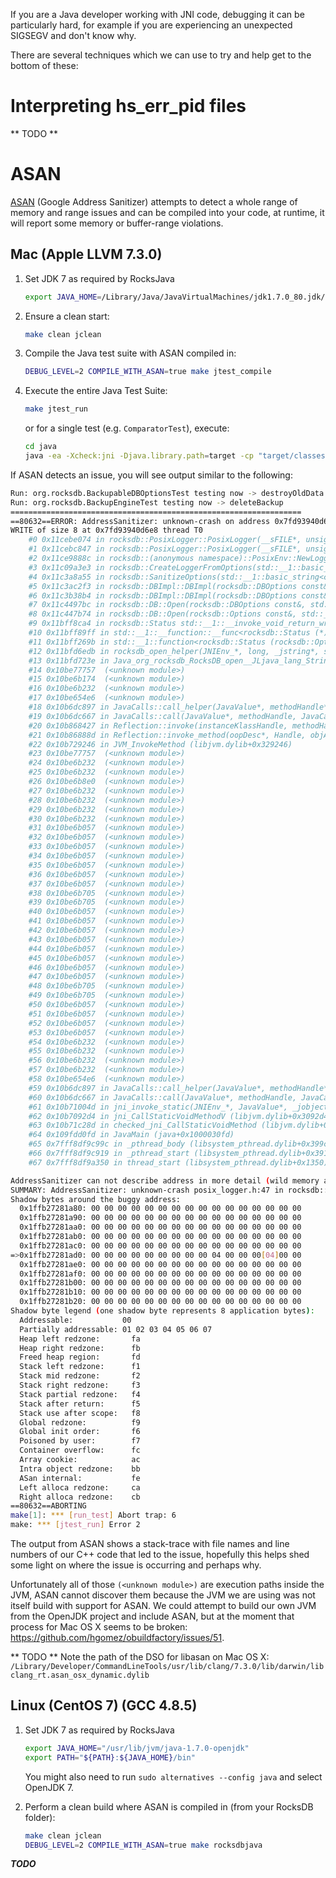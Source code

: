 If you are a Java developer working with JNI code, debugging it can be particularly hard, for example if you are experiencing an unexpected SIGSEGV and don't know why.

There are several techniques which we can use to try and help get to the bottom of these:

# Interpreting hs_err_pid files
** TODO **

# ASAN
[ASAN](https://github.com/google/sanitizers/wiki/AddressSanitizer) (Google Address Sanitizer) attempts to detect a whole range of memory and range issues and can be compiled into your code, at runtime, it will report some memory or buffer-range violations.

## Mac (Apple LLVM 7.3.0)
1. Set JDK 7 as required by RocksJava
    ```bash
    export JAVA_HOME=/Library/Java/JavaVirtualMachines/jdk1.7.0_80.jdk/Contents/Home
    ```

2. Ensure a clean start:
    ```bash
    make clean jclean
    ```

3. Compile the Java test suite with ASAN compiled in:
    ```bash
    DEBUG_LEVEL=2 COMPILE_WITH_ASAN=true make jtest_compile
    ```

4. Execute the entire Java Test Suite:
    ```bash
    make jtest_run
    ```

   or for a single test (e.g. `ComparatorTest`), execute:

    ```bash
    cd java
    java -ea -Xcheck:jni -Djava.library.path=target -cp "target/classes:target/test-classes:test-libs/junit-4.12.jar:test-libs/hamcrest-core-1.3.jar:test-libs/mockito-all-1.10.19.jar:test-libs/cglib-2.2.2.jar:test-libs/assertj-core-1.7.1.jar:target/*" org.rocksdb.test.RocksJunitRunner org.rocksdb.ComparatorTest```
    ```

If ASAN detects an issue, you will see output similar to the following:
```bash
Run: org.rocksdb.BackupableDBOptionsTest testing now -> destroyOldData 
Run: org.rocksdb.BackupEngineTest testing now -> deleteBackup 
=================================================================
==80632==ERROR: AddressSanitizer: unknown-crash on address 0x7fd93940d6e8 at pc 0x00011cebe075 bp 0x70000020ffe0 sp 0x70000020ffd8
WRITE of size 8 at 0x7fd93940d6e8 thread T0
    #0 0x11cebe074 in rocksdb::PosixLogger::PosixLogger(__sFILE*, unsigned long long (*)(), rocksdb::Env*, rocksdb::InfoLogLevel) posix_logger.h:47
    #1 0x11cebc847 in rocksdb::PosixLogger::PosixLogger(__sFILE*, unsigned long long (*)(), rocksdb::Env*, rocksdb::InfoLogLevel) posix_logger.h:53
    #2 0x11ce9888c in rocksdb::(anonymous namespace)::PosixEnv::NewLogger(std::__1::basic_string<char, std::__1::char_traits<char>, std::__1::allocator<char> > const&, std::__1::shared_ptr<rocksdb::Logger>*) env_posix.cc:574
    #3 0x11c09a3e3 in rocksdb::CreateLoggerFromOptions(std::__1::basic_string<char, std::__1::char_traits<char>, std::__1::allocator<char> > const&, rocksdb::DBOptions const&, std::__1::shared_ptr<rocksdb::Logger>*) auto_roll_logger.cc:166
    #4 0x11c3a8a55 in rocksdb::SanitizeOptions(std::__1::basic_string<char, std::__1::char_traits<char>, std::__1::allocator<char> > const&, rocksdb::DBOptions const&) db_impl.cc:143
    #5 0x11c3ac2f3 in rocksdb::DBImpl::DBImpl(rocksdb::DBOptions const&, std::__1::basic_string<char, std::__1::char_traits<char>, std::__1::allocator<char> > const&) db_impl.cc:307
    #6 0x11c3b38b4 in rocksdb::DBImpl::DBImpl(rocksdb::DBOptions const&, std::__1::basic_string<char, std::__1::char_traits<char>, std::__1::allocator<char> > const&) db_impl.cc:350
    #7 0x11c4497bc in rocksdb::DB::Open(rocksdb::DBOptions const&, std::__1::basic_string<char, std::__1::char_traits<char>, std::__1::allocator<char> > const&, std::__1::vector<rocksdb::ColumnFamilyDescriptor, std::__1::allocator<rocksdb::ColumnFamilyDescriptor> > const&, std::__1::vector<rocksdb::ColumnFamilyHandle*, std::__1::allocator<rocksdb::ColumnFamilyHandle*> >*, rocksdb::DB**) db_impl.cc:5665
    #8 0x11c447b74 in rocksdb::DB::Open(rocksdb::Options const&, std::__1::basic_string<char, std::__1::char_traits<char>, std::__1::allocator<char> > const&, rocksdb::DB**) db_impl.cc:5633
    #9 0x11bff8ca4 in rocksdb::Status std::__1::__invoke_void_return_wrapper<rocksdb::Status>::__call<rocksdb::Status (*&)(rocksdb::Options const&, std::__1::basic_string<char, std::__1::char_traits<char>, std::__1::allocator<char> > const&, rocksdb::DB**), rocksdb::Options const&, std::__1::basic_string<char, std::__1::char_traits<char>, std::__1::allocator<char> > const&, rocksdb::DB**>(rocksdb::Status (*&&&)(rocksdb::Options const&, std::__1::basic_string<char, std::__1::char_traits<char>, std::__1::allocator<char> > const&, rocksdb::DB**), rocksdb::Options const&&&, std::__1::basic_string<char, std::__1::char_traits<char>, std::__1::allocator<char> > const&&&, rocksdb::DB**&&) __functional_base:437
    #10 0x11bff89ff in std::__1::__function::__func<rocksdb::Status (*)(rocksdb::Options const&, std::__1::basic_string<char, std::__1::char_traits<char>, std::__1::allocator<char> > const&, rocksdb::DB**), std::__1::allocator<rocksdb::Status (*)(rocksdb::Options const&, std::__1::basic_string<char, std::__1::char_traits<char>, std::__1::allocator<char> > const&, rocksdb::DB**)>, rocksdb::Status (rocksdb::Options const&, std::__1::basic_string<char, std::__1::char_traits<char>, std::__1::allocator<char> > const&, rocksdb::DB**)>::operator()(rocksdb::Options const&, std::__1::basic_string<char, std::__1::char_traits<char>, std::__1::allocator<char> > const&, rocksdb::DB**&&) functional:1437
    #11 0x11bff269b in std::__1::function<rocksdb::Status (rocksdb::Options const&, std::__1::basic_string<char, std::__1::char_traits<char>, std::__1::allocator<char> > const&, rocksdb::DB**)>::operator()(rocksdb::Options const&, std::__1::basic_string<char, std::__1::char_traits<char>, std::__1::allocator<char> > const&, rocksdb::DB**) const functional:1817
    #12 0x11bfd6edb in rocksdb_open_helper(JNIEnv_*, long, _jstring*, std::__1::function<rocksdb::Status (rocksdb::Options const&, std::__1::basic_string<char, std::__1::char_traits<char>, std::__1::allocator<char> > const&, rocksdb::DB**)>) rocksjni.cc:37
    #13 0x11bfd723e in Java_org_rocksdb_RocksDB_open__JLjava_lang_String_2 rocksjni.cc:55
    #14 0x10be77757  (<unknown module>)
    #15 0x10be6b174  (<unknown module>)
    #16 0x10be6b232  (<unknown module>)
    #17 0x10be654e6  (<unknown module>)
    #18 0x10b6dc897 in JavaCalls::call_helper(JavaValue*, methodHandle*, JavaCallArguments*, Thread*) (libjvm.dylib+0x2dc897)
    #19 0x10b6dc667 in JavaCalls::call(JavaValue*, methodHandle, JavaCallArguments*, Thread*) (libjvm.dylib+0x2dc667)
    #20 0x10b868427 in Reflection::invoke(instanceKlassHandle, methodHandle, Handle, bool, objArrayHandle, BasicType, objArrayHandle, bool, Thread*) (libjvm.dylib+0x468427)
    #21 0x10b86888d in Reflection::invoke_method(oopDesc*, Handle, objArrayHandle, Thread*) (libjvm.dylib+0x46888d)
    #22 0x10b729246 in JVM_InvokeMethod (libjvm.dylib+0x329246)
    #23 0x10be77757  (<unknown module>)
    #24 0x10be6b232  (<unknown module>)
    #25 0x10be6b232  (<unknown module>)
    #26 0x10be6b8e0  (<unknown module>)
    #27 0x10be6b232  (<unknown module>)
    #28 0x10be6b232  (<unknown module>)
    #29 0x10be6b232  (<unknown module>)
    #30 0x10be6b232  (<unknown module>)
    #31 0x10be6b057  (<unknown module>)
    #32 0x10be6b057  (<unknown module>)
    #33 0x10be6b057  (<unknown module>)
    #34 0x10be6b057  (<unknown module>)
    #35 0x10be6b057  (<unknown module>)
    #36 0x10be6b057  (<unknown module>)
    #37 0x10be6b057  (<unknown module>)
    #38 0x10be6b705  (<unknown module>)
    #39 0x10be6b705  (<unknown module>)
    #40 0x10be6b057  (<unknown module>)
    #41 0x10be6b057  (<unknown module>)
    #42 0x10be6b057  (<unknown module>)
    #43 0x10be6b057  (<unknown module>)
    #44 0x10be6b057  (<unknown module>)
    #45 0x10be6b057  (<unknown module>)
    #46 0x10be6b057  (<unknown module>)
    #47 0x10be6b057  (<unknown module>)
    #48 0x10be6b705  (<unknown module>)
    #49 0x10be6b705  (<unknown module>)
    #50 0x10be6b057  (<unknown module>)
    #51 0x10be6b057  (<unknown module>)
    #52 0x10be6b057  (<unknown module>)
    #53 0x10be6b057  (<unknown module>)
    #54 0x10be6b232  (<unknown module>)
    #55 0x10be6b232  (<unknown module>)
    #56 0x10be6b232  (<unknown module>)
    #57 0x10be6b232  (<unknown module>)
    #58 0x10be654e6  (<unknown module>)
    #59 0x10b6dc897 in JavaCalls::call_helper(JavaValue*, methodHandle*, JavaCallArguments*, Thread*) (libjvm.dylib+0x2dc897)
    #60 0x10b6dc667 in JavaCalls::call(JavaValue*, methodHandle, JavaCallArguments*, Thread*) (libjvm.dylib+0x2dc667)
    #61 0x10b71004d in jni_invoke_static(JNIEnv_*, JavaValue*, _jobject*, JNICallType, _jmethodID*, JNI_ArgumentPusher*, Thread*) (libjvm.dylib+0x31004d)
    #62 0x10b7092d4 in jni_CallStaticVoidMethodV (libjvm.dylib+0x3092d4)
    #63 0x10b71c28d in checked_jni_CallStaticVoidMethod (libjvm.dylib+0x31c28d)
    #64 0x109fdd0fd in JavaMain (java+0x1000030fd)
    #65 0x7fff8df9c99c in _pthread_body (libsystem_pthread.dylib+0x399c)
    #66 0x7fff8df9c919 in _pthread_start (libsystem_pthread.dylib+0x3919)
    #67 0x7fff8df9a350 in thread_start (libsystem_pthread.dylib+0x1350)

AddressSanitizer can not describe address in more detail (wild memory access suspected).
SUMMARY: AddressSanitizer: unknown-crash posix_logger.h:47 in rocksdb::PosixLogger::PosixLogger(__sFILE*, unsigned long long (*)(), rocksdb::Env*, rocksdb::InfoLogLevel)
Shadow bytes around the buggy address:
  0x1ffb27281a80: 00 00 00 00 00 00 00 00 00 00 00 00 00 00 00 00
  0x1ffb27281a90: 00 00 00 00 00 00 00 00 00 00 00 00 00 00 00 00
  0x1ffb27281aa0: 00 00 00 00 00 00 00 00 00 00 00 00 00 00 00 00
  0x1ffb27281ab0: 00 00 00 00 00 00 00 00 00 00 00 00 00 00 00 00
  0x1ffb27281ac0: 00 00 00 00 00 00 00 00 00 00 00 00 00 00 00 00
=>0x1ffb27281ad0: 00 00 00 00 00 00 00 00 00 04 00 00 00[04]00 00
  0x1ffb27281ae0: 00 00 00 00 00 00 00 00 00 00 00 00 00 00 00 00
  0x1ffb27281af0: 00 00 00 00 00 00 00 00 00 00 00 00 00 00 00 00
  0x1ffb27281b00: 00 00 00 00 00 00 00 00 00 00 00 00 00 00 00 00
  0x1ffb27281b10: 00 00 00 00 00 00 00 00 00 00 00 00 00 00 00 00
  0x1ffb27281b20: 00 00 00 00 00 00 00 00 00 00 00 00 00 00 00 00
Shadow byte legend (one shadow byte represents 8 application bytes):
  Addressable:           00
  Partially addressable: 01 02 03 04 05 06 07 
  Heap left redzone:       fa
  Heap right redzone:      fb
  Freed heap region:       fd
  Stack left redzone:      f1
  Stack mid redzone:       f2
  Stack right redzone:     f3
  Stack partial redzone:   f4
  Stack after return:      f5
  Stack use after scope:   f8
  Global redzone:          f9
  Global init order:       f6
  Poisoned by user:        f7
  Container overflow:      fc
  Array cookie:            ac
  Intra object redzone:    bb
  ASan internal:           fe
  Left alloca redzone:     ca
  Right alloca redzone:    cb
==80632==ABORTING
make[1]: *** [run_test] Abort trap: 6
make: *** [jtest_run] Error 2
```


The output from ASAN shows a stack-trace with file names and line numbers of our C++ code that led to the issue, hopefully this helps shed some light on where the issue is occurring and perhaps why.

Unfortunately all of those `(<unknown module>)` are execution paths inside the JVM, ASAN cannot discover them because the JVM we are using was not itself build with support for ASAN. We could attempt to build our own JVM from the OpenJDK project and include ASAN, but at the moment that process for Mac OS X seems to be broken: https://github.com/hgomez/obuildfactory/issues/51.


** TODO ** Note the path of the DSO for libasan on Mac OS X: `/Library/Developer/CommandLineTools/usr/lib/clang/7.3.0/lib/darwin/libclang_rt.asan_osx_dynamic.dylib`


## Linux (CentOS 7) (GCC 4.8.5)
1. Set JDK 7 as required by RocksJava
    ```bash
    export JAVA_HOME="/usr/lib/jvm/java-1.7.0-openjdk"
    export PATH="${PATH}:${JAVA_HOME}/bin"
    ```
   You might also need to run `sudo alternatives --config java` and select OpenJDK 7.

2. Perform a clean build where ASAN is compiled in (from your RocksDB folder):
    ```bash
    make clean jclean
    DEBUG_LEVEL=2 COMPILE_WITH_ASAN=true make rocksdbjava
    ```
***TODO***